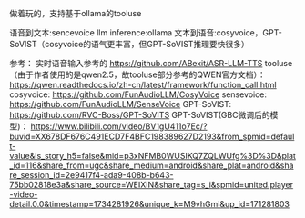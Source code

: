做着玩的，支持基于ollama的tooluse

语音到文本:sencevoice
llm inference:ollama
文本到语音:cosyvoice，GPT-SoVIST（cosyvoice的语气更丰富，但GPT-SoVIST推理要快很多）

参考：
实时语音输入参考的   https://github.com/ABexit/ASR-LLM-TTS
tooluse（由于作者使用的是qwen2.5，故tooluse部分参考的QWEN官方文档）：   https://qwen.readthedocs.io/zh-cn/latest/framework/function_call.html
cosyvoice:  https://github.com/FunAudioLLM/CosyVoice
sensevoice:  https://github.com/FunAudioLLM/SenseVoice
GPT-SoVIST:  https://github.com/RVC-Boss/GPT-SoVITS
GPT-SoVIST(GBC微调后的模型)：  https://www.bilibili.com/video/BV1gU411o7Ec/?buvid=XX678DF676C491ECD7F4BFC198389627D2193&from_spmid=default-value&is_story_h5=false&mid=p3xNFMB0WUSIKQ7ZQLWUfg%3D%3D&plat_id=116&share_from=ugc&share_medium=android&share_plat=android&share_session_id=2e9417f4-ada9-408b-b643-75bb02818e3a&share_source=WEIXIN&share_tag=s_i&spmid=united.player-video-detail.0.0&timestamp=1734281926&unique_k=M9vhGmi&up_id=171281803
